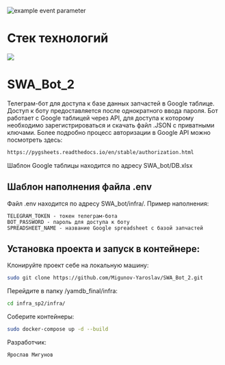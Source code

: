 ![example event parameter](https://github.com/Migunov-Yaroslav/SWA_bot_2/actions/workflows/main.yml/badge.svg?event=push)

# Стек технологий
<p>
  <a 
  target="_blank" href="https://www.python.org/downloads/" title="Python version"><img src="https://img.shields.io/badge/python-_3.7-green.svg">
  </a>
</p>

# SWA_Bot_2

Телеграм-бот для доступа к базе данных запчастей в Google таблице.
Доступ к боту предоставляется после однократного ввода пароля.
Бот работает с Google таблицей через API, для доступа к которому необходимо 
зарегистрироваться и скачать файл .JSON с приватными ключами. Более подробно 
процесс авторизации в Google API можно посмотреть здесь:
```zsh
https://pygsheets.readthedocs.io/en/stable/authorization.html
```
Шаблон Google таблицы находится по адресу SWA_bot/DB.xlsx


## Шаблон наполнения файла .env
Файл .env находится по адресу SWA_bot/infra/. Пример наполнения:
```
TELEGRAM_TOKEN - токен телеграм-бота
BOT_PASSWORD - пароль для доступа к боту
SPREADSHEET_NAME - название Google spreadsheet с базой запчастей
```

## Установка проекта и запуск в контейнере:

Клонируйте проект себе на локальную машину:
```zsh
sudo git clone https://github.com/Migunov-Yaroslav/SWA_Bot_2.git
```

Перейдите в папку /yamdb_final/infra:
```zsh
cd infra_sp2/infra/
```

Соберите контейнеры:
```zsh
sudo docker-compose up -d --build
```


Разработчик:
```zsh
Ярослав Мигунов
```

